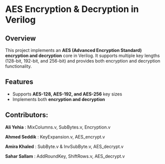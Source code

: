 # AES Encryption & Decryption in Verilog

## Overview

This project implements an **AES (Advanced Encryption Standard) encryption and decryption** core in Verilog. It supports multiple key lengths (128-bit, 192-bit, and 256-bit) and provides both encryption and decryption functionality.

## Features

- Supports **AES-128, AES-192, and AES-256** key sizes
- Implements both **encryption and decryption**

## Contributors:
**Ali Yehia** : MixColumns.v, SubBytes.v, Encryption.v

**Ahmed Seddik** : KeyExpansion.v, AES_encrypt.v

**Amira Khaled** : SubByte.v & InvSubByte.v, AES_decrypt.v

**Sahar Sallam** : AddRoundKey, ShiftRows.v, AES_decrypt.v